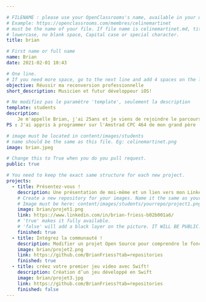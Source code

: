 ```yaml
---

# FILENAME : please use your OpenClassrooms's name, available in your url.
# Example: https://openclassrooms.com/membres/celinemartinet
# must be the name of your file. If file name is celinemartinet.md, title is celinemartinet.
# lowercase, no blank space, Capital case or special character.
title: brian

# First name or full name
name: Brian
date: 2021-02-01 10:43

# One line.
# If you need more space, go to the next line and add 4 spaces on the left, as in 'description'.
objective: Réussir ma reconversion professionnelle
short_description: Musicien et futur développeur iOS!

# Ne modifiez pas le paramètre 'template', seulement la description
template: students
description:
	Je m'appelle Brian, j'ai 25ans et je viens de rejoindre le parcours de développement d'application mobile iOS après avoir travaillé pendant 3 ans comme commercial.
PS : J'ai appris à programmer sur l'Amstrad CPC 464 de mon grand père

# image must be located in content/images/students
# name should be the same as this file. Eg: celinemartinet.png
image: brian.jpeg

# Change this to True when you do you pull request.
public: true

# You need to keep the exact same structure for each new project.
projects:
  - title: Présentez-vous !
    description: Une présentation de moi-même et un lien vers mon LinkedIn.
    # Create a new repository for your images. Name it the same as your nickname and profile picture.
    # Image must be here: content/images/students/yourrepo/project1.png
    image: brian/projet1.png
    link: https://www.linkedin.com/in/brian-friess-b02b001a6/
    # 'true' makes it fully available.
    # 'false' will add a black layer on the picture. IT WILL BE PUBLIC!
    finished: true
  - title: Intégrez la communauté !
    description: Modifier un projet Open Source pour comprendre le fonctionnement de Git, de Github et des pull requests. 
    image: brian/projet2.png
    link: https://github.com/BrianFriess?tab=repositories
    finished: true
  - title: créez votre premier jeu video avec Swift!
    description: Création d’un jeu développé en Swift 
    image: brian/projet3.jpg
    link: https://github.com/BrianFriess?tab=repositories
    finished: false
---
```

